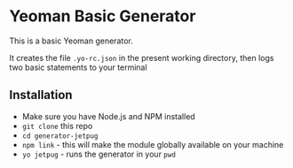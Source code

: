 # Yeoman Basic Generator

This is a basic Yeoman generator.

It creates the file `.yo-rc.json` in the present working directory, then logs two basic statements to your terminal 

## Installation

* Make sure you have Node.js and NPM installed
* `git clone` this repo
* `cd generator-jetpug`
* `npm link` - this will make the module globally available on your machine 
* `yo jetpug` - runs the generator in your `pwd`


